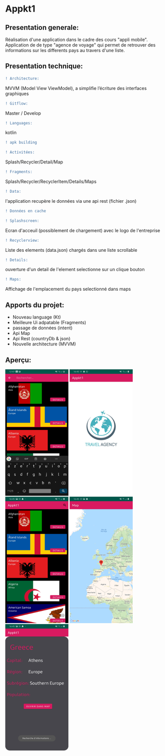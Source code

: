 # Appkt1

## Presentation generale:

Réalisation d'une application dans le cadre des cours "appli mobile". Application de de type "agence de voyage" qui permet de retrouver 
des informations sur les differents pays au travers d'une liste.

##  Presentation technique:

```diff
! Architecture: 
```
MVVM (Model View ViewModel), a
simplifie l’écriture des interfaces graphiques
```diff
! Gitflow: 
```
 Master / Develop
 ```diff
! Languages: 
```
kotlin
```diff
! apk building
```
```diff
! Activitées: 
```
Splash/Recycler/Detail/Map
```diff
! Fragments: 
```
Splash/Recycler/RecyclerItem/Details/Maps
```diff
! Data: 
```
l'application recupère le données via une api rest (fichier .json)
```diff
! Données en cache 
```
```diff
! Splashscreen: 
```
Ecran d'acceuil (possiblement de chargement) avec le logo de l'entreprise
```diff
! Recyclerview: 
```
Liste des elements (data.json) chargés dans une liste scrollable
```diff
! Details: 
```
ouverture d'un detail de l'element selectionne sur un clique bouton
```diff
! Maps: 
```
Affichage de l'emplacement du pays selectionné dans maps

## Apports du projet:

- Nouveau language (Kt)
- Meilleure Ui adpatable (Fragments)
- passage de données (intent)
- Api Map 
- Api Rest (countryDb & json)
- Nouvelle architecture (MVVM)

## Aperçu:

<img src="Screenshot_20191220-124701_Appkt1[1].jpg" width="200" height="400" />
<img src="Screenshot_20191220-164512_Appkt1[2].jpg" width="200" height="400" />
<img src="Screenshot_20191220-164517_Appkt1[1].jpg" width="200" height="400" />
<img src="Screenshot_20191220-164539_Appkt1[1].jpg" width="200" height="400" />
<img src="Screenshot_20191220-164600_Appkt1[1].jpg" width="200" height="400" />
